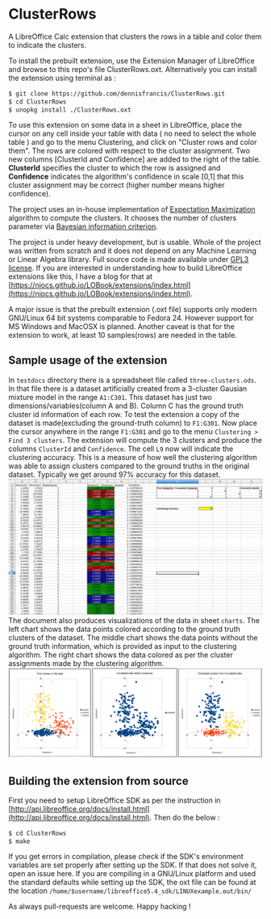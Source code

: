 # ClusterRows

A LibreOffice Calc extension that clusters the rows in a table and color them to indicate the clusters.

To install the prebuilt extension, use the Extension Manager of LibreOffice and browse to this repo's file ClusterRows.oxt. Alternatively you can install the extension using terminal as :
```
$ git clone https://github.com/dennisfrancis/ClusterRows.git
$ cd ClusterRows
$ unopkg install ./ClusterRows.oxt
```

To use this extension on some data in a sheet in LibreOffice, place the cursor on any cell inside your table with data ( no need to select the whole table ) and go to the menu Clustering, and click on "Cluster rows and color them". The rows are colored with respect to the cluster assignment. Two new columns [ClusterId and Confidence] are added to the right of the table. **ClusterId** specifies the cluster to which the row is assigned and **Confidence** indicates the algorithm's confidence in scale [0,1] that this cluster assignment may be correct (higher number means higher confidence).

The project uses an in-house implementation of [Expectation Maximization](http://cs229.stanford.edu/notes/cs229-notes7b.pdf) algorithm to compute the clusters. It chooses the number of clusters parameter via [Bayesian information criterion](https://en.wikipedia.org/wiki/Bayesian_information_criterion).

The project is under heavy development, but is usable. Whole of the project was written from scratch and it does not depend on any Machine Learning or Linear Algebra library. Full source code is made available under [GPL3 license](https://www.gnu.org/licenses/gpl-3.0.en.html). If you are interested in understanding how to build LibreOffice extensions like this, I have a blog for that at [https://niocs.github.io/LOBook/extensions/index.html](https://niocs.github.io/LOBook/extensions/index.html).

A major issue is that the prebuilt extension (.oxt file) supports only modern GNU/Linux 64 bit systems comparable to Fedora 24. However support for MS Windows and MacOSX is planned. Another caveat is that for the extension to work, at least 10 samples(rows) are needed in the table.

## Sample usage of the extension
In `testdocs` directory there is a spreadsheet file called `three-clusters.ods`. In that file there is a dataset artificially created from a 3-cluster Gausian mixture model in the range `A1:C301`.
This dataset has just two dimensions/variables(column A and B). Column C has the ground truth cluster id information of each row. To test the extension a copy of the dataset is made(excluding the ground-truth column) to `F1:G301`. Now place the cursor anywhere in the range `F1:G301` and go to the menu `Clustering > Find 3 clusters`. The extension will compute the 3 clusters and produce the columns `ClusterId` and `Confidence`. The cell `L9` now will indicate the clustering accuracy. This is a measure of how well the clustering algorithm was able to assign clusters compared to the ground truths in the original dataset. Typically we get around 97% accuracy for this dataset.
![Clustering Output](img/output.png)
The document also produces visualizations of the data in sheet `charts`. The left chart shows the data points colored according to the ground truth clusters of the dataset. The middle chart shows the data points without the ground truth information, which is provided as input to the clustering algorithm. The right chart shows the data colored as per the cluster assignments made by the clustering algorithm.
![Visualization](img/chart.png)

## Building the extension from source

First you need to setup LibreOffice SDK as per the instruction in [http://api.libreoffice.org/docs/install.html](http://api.libreoffice.org/docs/install.html).
Then do the below :

```
$ cd ClusterRows
$ make
```

If you get errors in compilation, please check if the SDK's environment variables are set properly after setting up the SDK. If that does not solve it, open an issue here.
If you are compiling in a GNU/Linux platform and used the standard defaults while setting up the SDK, the oxt file can be found at the location
`/home/$username/libreoffice5.4_sdk/LINUXexample.out/bin/`

As always pull-requests are welcome. Happy hacking !
